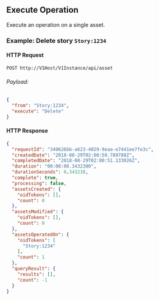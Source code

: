 ## Execute Operation

Execute an operation on a single asset.

### Example: Delete story `Story:1234`

#### HTTP Request

`POST http://V1Host/V1Instance/api/asset`

###### Payload:
```json
{
  "from": "Story:1234",
  "execute": "Delete"
}
```

#### HTTP Response

```json
{
  "requestId": "340626bb-a623-4029-9eaa-e7441ee7fe3c",
  "createdDate": "2018-08-29T02:00:50.789788Z",
  "completedDate": "2018-08-29T02:00:51.133026Z",
  "duration": "00:00:00.3432380",
  "durationSeconds": 0.343238,
  "complete": true,
  "processing": false,
  "assetsCreated": {
    "oidTokens": [],
    "count": 0
  },
  "assetsModified": {
    "oidTokens": [],
    "count": 0
  },
  "assetsOperatedOn": {
    "oidTokens": [
      "Story:1234"
    ],
    "count": 1
  },
  "queryResult": {
    "results": [],
    "count": -1
  }
}
```